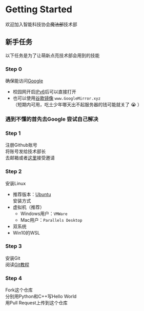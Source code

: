 # Getting Started
欢迎加入智能科技协会~~魔法部~~技术部

## 新手任务
以下任务是为了让萌新点亮技术部会用到的技能

### Step 0
确保能访问[Google](www.google.com)  
- 校园网开启[IPv6](https://mp.weixin.qq.com/s?__biz=MjM5MzE5MjE0MQ==&mid=2456834537&idx=2&sn=3c715c071167e1a8d5413280cee54a84&chksm=b11e304b8669b95d17be17ddb226ef373643f338da746e0175c2dcf9e1a49b9913789e3fe1be&mpshare=1&scene=1&srcid=1003gf8yQqAEBqlFNoMj6r5C#rd)后可以直接打开  
- 也可以使用[谷歌镜像](www.googlemirror.xyz)
`www.GoogleMirror.xyz`  
（短期内可用，吃土少年哪天出不起服务器的钱可能就关了 :sob: ）

### 遇到不懂的首先去Google 尝试自己解决 

### Step 1
注册Github账号  
将账号发给技术部长  
去邮箱或者[这里](https://github.com/SYSUAIT)接受邀请

### Step 2
安装Linux  
- 推荐版本：[Ubuntu](https://www.ubuntu.com/download/desktop)  
安装方式  
- 虚拟机（推荐）  
    + Windows用户：`VMWare`
    + Mac用户：`Parallels Desktop`  
- 双系统
- Win10的WSL

### Step 3
安装Git  
阅读[Git教程](https://www.liaoxuefeng.com/wiki/0013739516305929606dd18361248578c67b8067c8c017b000)  

### Step 4
Fork这个仓库  
分别用Python和C++写Hello World  
用Pull Request上传到这个仓库 


